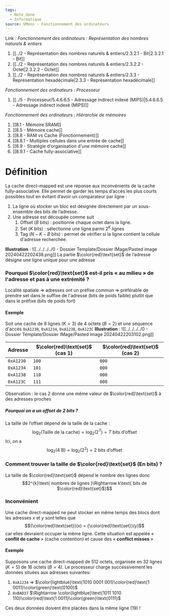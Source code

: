 ```yaml
---
tags:
  - Note_done
  - Informatique
source: UMons - Fonctionnement des ordinateurs
---
```


Link :
_Fonctionnement des ordinateurs : Représentation des nombres naturels & entiers_
1. [[../2 - Représentation des nombres naturels & entiers/2.3.2.1 - Bit|2.3.2.1 - Bit]]
2. [[../2 - Représentation des nombres naturels & entiers/2.3.2.2 - Octet|2.3.2.2 - Octet]]
3. [[../2 - Représentation des nombres naturels & entiers/2.3.3 - Représentation hexadécimale|2.3.3 - Représentation hexadécimale]]

_Fonctionnement des ordinateurs : Processeur_
1. [[../5 - Processeur/5.4.6.6.5 - Adressage indirect indexé (MIPS)|5.4.6.6.5 - Adressage indirect indexé (MIPS)]]

_Fonctionnement des ordinateurs : Hiérarchie de mémoires_
1. [[8.1 - Mémoire SRAM]]
2. [[8.5 - Mémoire cache]]
3. [[8.8 - RAM vs Cache (Fonctionnement)]]
4. [[8.8.1 - Multiples cellules dans une entrée de cache]]
5. [[8.9 - Stratégie d'organisation d'une mémoire cache]]
6. [[8.9.1 - Cache fully-associative]]

# Définition
La cache direct-mapped est une réponse aux inconvénients de la cache fully-associative. Elle permet de garder les temps d’accès les plus courts possibles tout en évitant d’avoir un comparateur par ligne :
1. La ligne où stocker un bloc est désignée directement par un sous-ensemble des bits de l’adresse. 
2. Une adresse est découpée comme suit 
	1. Offset ($B$ bits) : positionne chaque octet dans la ligne. 
	2. Set ($K$ bits) : sélectionne une ligne parmi $2^K$ lignes 
	3. Tag ($N-K-B$ bits) : permet de vérifier si la ligne contient la cellule d'adresse recherchée.

**Illustration** : ![[../../../../0 - Dossier Template/Dossier IMage/Pasted image 20240422202438.png]]
La partie $\color{red}\text{set}$ de l’adresse désigne une ligne unique pour une adresse
### Pourquoi $\color{red}\text{set}$ est-il pris « au milieu » de l'adresse et pas à une extrémité ?
Localité spatiale ⇒ adresses ont un préfixe commun ⇒ préférable de prendre set dans le suffixe de l'adresse (bits de poids faible) plutôt que dans le préfixe (bits de poids fort)
#### Exemple
Soit une cache de 8 lignes ($K=3$) de 4 octets ($B=2$) et une séquence d'accès `0xA1230`, `0xA1234`, `0xA1238`, `0xA123C`
**Illustration** : ![[../../../../0 - Dossier Template/Dossier IMage/Pasted image 20240422203102.png]]

| Adresse   | $\color{red}\text{set}$ (cas 1) | $\color{red}\text{set}$ (cas 2) |
| --------- | ------------------------------- | ------------------------------- |
| `0xA1230` | `100`                           | `000`                           |
| `0xA1234` | `101`                           | `000`                           |
| `0xA1238` | `110`                           | `000`                           |
| `0xA123C` | `111`                           | `000`                           |
Observation : le cas 2 donne une même valeur de $\color{red}\text{set}$ à des adresses proches
##### Pourquoi on a un offset de 2 bits ?
La taille de l’offset dépend de la taille de la cache : $$\log_2(\text{Taille de la cache})=\log_2\left(2^T\right)=T\text{ bits d’offset}$$ Ici, on a $$\log_2(4\text{ B})=\log_2(2^2)=2\text{ bits d’offset}$$

### Comment trouver la taille de  $\color{red}\text{set}$ (En bits) ?  
La taille de $\color{red}\text{set}$ dépend le nombre des lignes donc $$2^{k}\text{ nombres de lignes }\Rightarrow k\text{ bits de $\color{red}\text{set}$}$$

### Inconvénient
Une cache direct-mapped ne peut stocker en même temps des blocs dont les adresses $x$ et $y$ sont telles que $${\color{red}\text{set}}(x) = {\color{red}\text{set}}(y)$$ car elles devraient occuper la même ligne. Cette situation est appelée « **conflit de cache** » (cache contention) et cause des « **conflict misses** »
#### Exemple
Supposons une cache direct-mapped de 512 octets, organisée en 32 lignes ($K=5$) de 16 octets ($B=4$). Le processeur charge successivement les données situées aux adresses suivantes:
1. `0xA1234` $\Rightarrow$ $\color{lightblue}\text{1010 0001 001}\color{red}\text{1 0011}\color{green}\text{0100}$ 
2. `0xBAD37` $\Rightarrow \color{lightblue}\text{1011 1010 110}\color{red}\text{1 0011}\color{green}\text{0111}$ 

Ces deux données doivent être placées dans la même ligne (19) !
